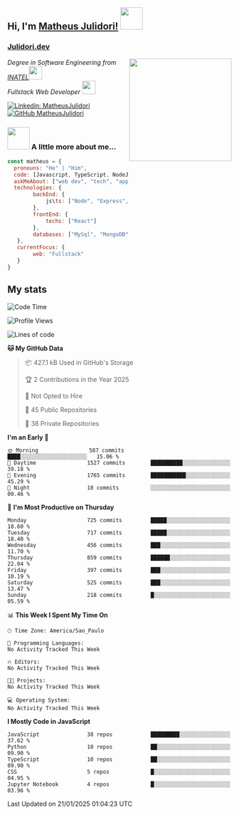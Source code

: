 <h2> Hi, I'm <a href="https://matheusjulidori.github.io" target="_blank">Matheus Julidori!</a> <img src="https://media.giphy.com/media/12oufCB0MyZ1Go/giphy.gif" width="50"></h2>
<h3><a href="https://julidori.dev/">Julidori.dev</a></h3>
<img align='right' src="https://media.giphy.com/media/3oKIPnAiaMCws8nOsE/giphy.gif" width="230" height="auto">
<p><em>Degree in Software Engineering from <a href="http://www.inatel.br" target="_blank">INATEL</a><img src="https://media.giphy.com/media/fYSnHlufseco8Fh93Z/giphy.gif" width="30"></br>
  Fullstack Web Developer <img src="https://media.giphy.com/media/WUlplcMpOCEmTGBtBW/giphy.gif" width="30">
</em></p>

[![Linkedin: MatheusJulidori](https://img.shields.io/badge/-MatheusJulidori-blue?style=flat-square&logo=Linkedin&logoColor=white&link=https://www.linkedin.com/in/MatheusJulidori/)](https://www.linkedin.com/in/MatheusJulidori/)
[![GitHub MatheusJulidori](https://img.shields.io/github/followers/matheusjulidori?label=follow&style=social)](https://github.com/MatheusJulidori)


### <img src="https://media.giphy.com/media/VgCDAzcKvsR6OM0uWg/giphy.gif" width="50"> A little more about me...  

```javascript
const matheus = {
  pronouns: "He" | "Him",
  code: [Javascript, TypeScript, NodeJS, Express, NestJS, React, MySQL, MongoDB, HTML, CSS, Python, Django, PostgreSQL],
  askMeAbout: ["web dev", "tech", "app dev", "games"],
  technologies: {
        backEnd: {
            js\ts: ["Node", "Express", "NestJS"]
        },
        frontEnd: {
            techs: ["React"]
        },
        databases: ["MySql", "MongoDB", "PostgreSQL"],
   },
   currentFocus: {
        web: "Fullstack"
   }
}
```
<h2>My stats</h2>

<!--START_SECTION:waka-->
![Code Time](http://img.shields.io/badge/Code%20Time-739%20hrs%2024%20mins-blue)

![Profile Views](http://img.shields.io/badge/Profile%20Views-3-blue)

![Lines of code](https://img.shields.io/badge/From%20Hello%20World%20I%27ve%20Written-7.5%20million%20lines%20of%20code-blue)

**🐱 My GitHub Data** 

> 📦 427.1 kB Used in GitHub's Storage 
 > 
> 🏆 2 Contributions in the Year 2025
 > 
> 🚫 Not Opted to Hire
 > 
> 📜 45 Public Repositories 
 > 
> 🔑 38 Private Repositories 
 > 
**I'm an Early 🐤** 

```text
🌞 Morning                587 commits         ████░░░░░░░░░░░░░░░░░░░░░   15.06 % 
🌆 Daytime                1527 commits        ██████████░░░░░░░░░░░░░░░   39.18 % 
🌃 Evening                1765 commits        ███████████░░░░░░░░░░░░░░   45.29 % 
🌙 Night                  18 commits          ░░░░░░░░░░░░░░░░░░░░░░░░░   00.46 % 
```
📅 **I'm Most Productive on Thursday** 

```text
Monday                   725 commits         █████░░░░░░░░░░░░░░░░░░░░   18.60 % 
Tuesday                  717 commits         █████░░░░░░░░░░░░░░░░░░░░   18.40 % 
Wednesday                456 commits         ███░░░░░░░░░░░░░░░░░░░░░░   11.70 % 
Thursday                 859 commits         ██████░░░░░░░░░░░░░░░░░░░   22.04 % 
Friday                   397 commits         ███░░░░░░░░░░░░░░░░░░░░░░   10.19 % 
Saturday                 525 commits         ███░░░░░░░░░░░░░░░░░░░░░░   13.47 % 
Sunday                   218 commits         █░░░░░░░░░░░░░░░░░░░░░░░░   05.59 % 
```


📊 **This Week I Spent My Time On** 

```text
🕑︎ Time Zone: America/Sao_Paulo

💬 Programming Languages: 
No Activity Tracked This Week

🔥 Editors: 
No Activity Tracked This Week

🐱‍💻 Projects: 
No Activity Tracked This Week

💻 Operating System: 
No Activity Tracked This Week
```

**I Mostly Code in JavaScript** 

```text
JavaScript               38 repos            █████████░░░░░░░░░░░░░░░░   37.62 % 
Python                   10 repos            ██░░░░░░░░░░░░░░░░░░░░░░░   09.90 % 
TypeScript               10 repos            ██░░░░░░░░░░░░░░░░░░░░░░░   09.90 % 
CSS                      5 repos             █░░░░░░░░░░░░░░░░░░░░░░░░   04.95 % 
Jupyter Notebook         4 repos             █░░░░░░░░░░░░░░░░░░░░░░░░   03.96 % 
```




 Last Updated on 21/01/2025 01:04:23 UTC
<!--END_SECTION:waka-->
